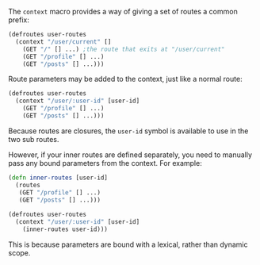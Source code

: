 The `context` macro provides a way of giving a set of routes a common prefix:

```clojure
(defroutes user-routes
  (context "/user/current" []
    (GET "/" [] ...) ;the route that exits at "/user/current"
    (GET "/profile" [] ...)
    (GET "/posts" [] ...)))
```

Route parameters may be added to the context, just like a normal route:

```clojure
(defroutes user-routes
  (context "/user/:user-id" [user-id]
    (GET "/profile" [] ...)
    (GET "/posts" [] ...)))
```

Because routes are closures, the `user-id` symbol is available to use in the two sub routes.

However, if your inner routes are defined separately, you need to manually pass any bound parameters from the context. For example:

```clojure
(defn inner-routes [user-id]
  (routes
   (GET "/profile" [] ...)
   (GET "/posts" [] ...)))
  
(defroutes user-routes
  (context "/user/:user-id" [user-id]
    (inner-routes user-id)))
```

This is because parameters are bound with a lexical, rather than dynamic scope.